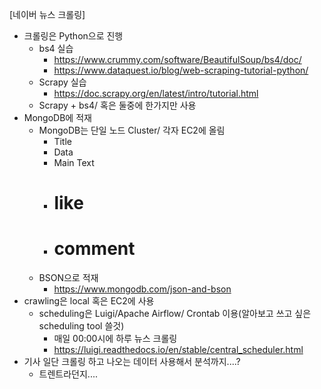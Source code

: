 [네이버 뉴스 크롤링]
* 크롤링은 Python으로 진행
    * bs4 실습
        * https://www.crummy.com/software/BeautifulSoup/bs4/doc/
        * https://www.dataquest.io/blog/web-scraping-tutorial-python/
    * Scrapy 실습
        * https://doc.scrapy.org/en/latest/intro/tutorial.html
    * Scrapy + bs4/ 혹은 둘중에 한가지만 사용
* MongoDB에 적재
    * MongoDB는 단일 노드 Cluster/ 각자 EC2에 올림
        * Title
        * Data
        * Main Text
        * # like
        * # comment 
    * BSON으로 적재
        * https://www.mongodb.com/json-and-bson
* crawling은 local 혹은 EC2에 사용
    * scheduling은 Luigi/Apache Airflow/ Crontab 이용(알아보고 쓰고 싶은 scheduling tool 쓸것)
        * 매일 00:00시에 하루 뉴스 크롤링
        * https://luigi.readthedocs.io/en/stable/central_scheduler.html
* 기사 일단 크롤링 하고 나오는 데이터 사용해서 분석까지....? 
    * 트렌트라던지....
